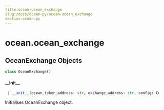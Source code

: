 ```yaml
---
title:ocean-ocean_exchange
slug:/docs/ocean-py/ocean-ocean_exchange
section:ocean-py
---
```

<a name="ocean.ocean_exchange"></a>
# ocean.ocean\_exchange

<a name="ocean.ocean_exchange.OceanExchange"></a>
## OceanExchange Objects

```python
class OceanExchange()
```

<a name="ocean.ocean_exchange.OceanExchange.__init__"></a>
#### \_\_init\_\_

```python
 | __init__(ocean_token_address: str, exchange_address: str, config: Config)
```

Initialises OceanExchange object.

